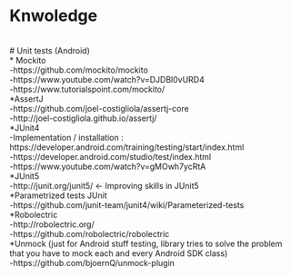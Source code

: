 # Knwoledge
<br/>
# Unit tests (Android) <br/>
    * Mockito <br/>
      -https://github.com/mockito/mockito <br/>
      -https://www.youtube.com/watch?v=DJDBl0vURD4 <br/>
      -https://www.tutorialspoint.com/mockito/ <br/>
    *AssertJ <br/>
      -https://github.com/joel-costigliola/assertj-core <br/>
      -http://joel-costigliola.github.io/assertj/ <br/>
    *JUnit4 <br/>
      -Implementation / installation : https://developer.android.com/training/testing/start/index.html <br/>
      -https://developer.android.com/studio/test/index.html <br/>
      -https://www.youtube.com/watch?v=gMOwh7ycRtA <br/>
    *JUnit5 <br/>
      -http://junit.org/junit5/ <- Improving skills in JUnit5 <br/>
    *Parametrized tests JUnit <br/>
      -https://github.com/junit-team/junit4/wiki/Parameterized-tests <br/>
    *Robolectric<br/>
      -http://robolectric.org/ <br/>
      -https://github.com/robolectric/robolectric <br/>
    *Unmock (just for Android stuff testing, library tries to solve the problem that you have to mock each and every Android SDK class) <br/>
      -https://github.com/bjoernQ/unmock-plugin <br/>
      
